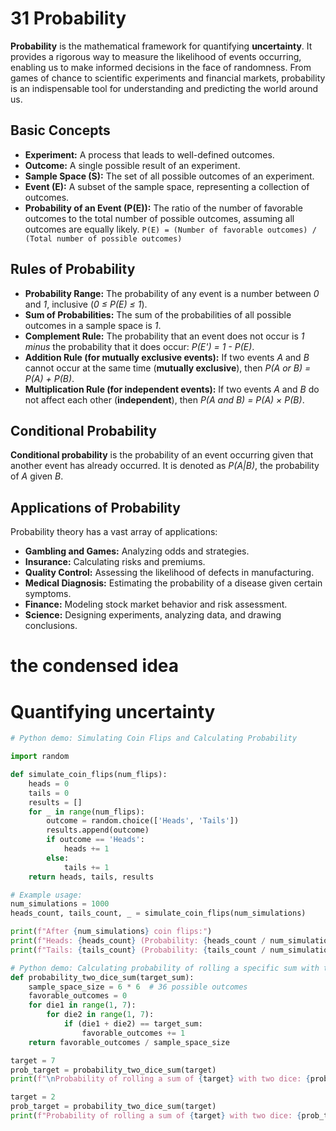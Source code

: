 # 31 Probability

**Probability** is the mathematical framework for quantifying **uncertainty**. It provides a rigorous way to measure the likelihood of events occurring, enabling us to make informed decisions in the face of randomness. From games of chance to scientific experiments and financial markets, probability is an indispensable tool for understanding and predicting the world around us.

## Basic Concepts

*   **Experiment:** A process that leads to well-defined outcomes.
*   **Outcome:** A single possible result of an experiment.
*   **Sample Space (S):** The set of all possible outcomes of an experiment.
*   **Event (E):** A subset of the sample space, representing a collection of outcomes.
*   **Probability of an Event (P(E)):** The ratio of the number of favorable outcomes to the total number of possible outcomes, assuming all outcomes are equally likely.
    `P(E) = (Number of favorable outcomes) / (Total number of possible outcomes)`

## Rules of Probability

*   **Probability Range:** The probability of any event is a number between *0* and *1*, inclusive (*0 ≤ P(E) ≤ 1*).
*   **Sum of Probabilities:** The sum of the probabilities of all possible outcomes in a sample space is *1*.
*   **Complement Rule:** The probability that an event does not occur is *1 minus* the probability that it does occur: *P(E') = 1 - P(E)*.
*   **Addition Rule (for mutually exclusive events):** If two events *A* and *B* cannot occur at the same time (**mutually exclusive**), then *P(A or B) = P(A) + P(B)*.
*   **Multiplication Rule (for independent events):** If two events *A* and *B* do not affect each other (**independent**), then *P(A and B) = P(A) × P(B)*.

## Conditional Probability

**Conditional probability** is the probability of an event occurring given that another event has already occurred. It is denoted as *P(A|B)*, the probability of *A* given *B*.

## Applications of Probability

Probability theory has a vast array of applications:

*   **Gambling and Games:** Analyzing odds and strategies.
*   **Insurance:** Calculating risks and premiums.
*   **Quality Control:** Assessing the likelihood of defects in manufacturing.
*   **Medical Diagnosis:** Estimating the probability of a disease given certain symptoms.
*   **Finance:** Modeling stock market behavior and risk assessment.
*   **Science:** Designing experiments, analyzing data, and drawing conclusions.

# the condensed idea

# Quantifying uncertainty

```python
# Python demo: Simulating Coin Flips and Calculating Probability

import random

def simulate_coin_flips(num_flips):
    heads = 0
    tails = 0
    results = []
    for _ in range(num_flips):
        outcome = random.choice(['Heads', 'Tails'])
        results.append(outcome)
        if outcome == 'Heads':
            heads += 1
        else:
            tails += 1
    return heads, tails, results

# Example usage:
num_simulations = 1000
heads_count, tails_count, _ = simulate_coin_flips(num_simulations)

print(f"After {num_simulations} coin flips:")
print(f"Heads: {heads_count} (Probability: {heads_count / num_simulations:.2f})")
print(f"Tails: {tails_count} (Probability: {tails_count / num_simulations:.2f})")

# Python demo: Calculating probability of rolling a specific sum with two dice
def probability_two_dice_sum(target_sum):
    sample_space_size = 6 * 6  # 36 possible outcomes
    favorable_outcomes = 0
    for die1 in range(1, 7):
        for die2 in range(1, 7):
            if (die1 + die2) == target_sum:
                favorable_outcomes += 1
    return favorable_outcomes / sample_space_size

target = 7
prob_target = probability_two_dice_sum(target)
print(f"\nProbability of rolling a sum of {target} with two dice: {prob_target:.3f}")

target = 2
prob_target = probability_two_dice_sum(target)
print(f"Probability of rolling a sum of {target} with two dice: {prob_target:.3f}")
```
